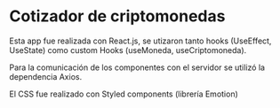﻿# Cotizador de criptomonedas
 
 Esta app fue realizada con React.js, se utizaron tanto hooks (UseEffect, UseState) como custom Hooks (useMoneda, useCriptomoneda).
 
 Para la comunicación de los componentes con el servidor se utilizó la dependencia Axios.
 
 El CSS fue realizado con Styled components (librería Emotion)
